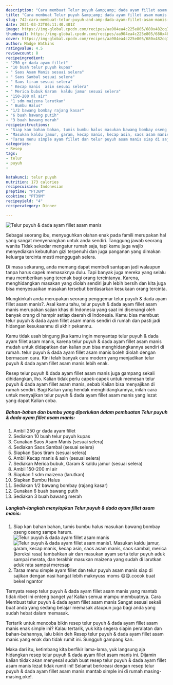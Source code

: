 ```yaml
---
description: "Cara membuat Telur puyuh &amp;amp; dada ayam fillet asam manis Sederhana Untuk Jualan"
title: "Cara membuat Telur puyuh &amp;amp; dada ayam fillet asam manis Sederhana Untuk Jualan"
slug: 742-cara-membuat-telur-puyuh-and-amp-dada-ayam-fillet-asam-manis-sederhana-untuk-jualan
date: 2021-03-22T06:11:40.401Z
image: https://img-global.cpcdn.com/recipes/aa904ea4c225e805/680x482cq70/telur-puyuh-dada-ayam-fillet-asam-manis-foto-resep-utama.jpg
thumbnail: https://img-global.cpcdn.com/recipes/aa904ea4c225e805/680x482cq70/telur-puyuh-dada-ayam-fillet-asam-manis-foto-resep-utama.jpg
cover: https://img-global.cpcdn.com/recipes/aa904ea4c225e805/680x482cq70/telur-puyuh-dada-ayam-fillet-asam-manis-foto-resep-utama.jpg
author: Madge Watkins
ratingvalue: 4.5
reviewcount: 8
recipeingredient:
- "250 gr dada ayam fillet"
- "10 buah telur puyuh kupas"
- " Saos Asam Manis sesuai selera"
- " Saos Sambal sesuai selera"
- " Saos tiram sesuai selera"
- " Kecap manis  asin sesuai selera"
- " Merica bubuk Garam  kaldu jamur sesuai selera"
- "150-200 ml air"
- "1 sdm maizena larutkan"
- " Bumbu Halus"
- "1/2 bawang bombay rajang kasar"
- "6 buah bawang putih"
- "3 buah bawang merah"
recipeinstructions:
- "Siap kan bahan bahan, tumis bumbu halus masukan bawang bombay oseng oseng sampe harum."
- "Masukan kaldu jamur, garam, kecap manis, kecap asin, saos asam manis, saos sambal, merica (koreksi rasa) tambahkan air dan masukan ayam serta telur puyuh aduk sampai merata, dan terakhir masukan maizena yang sudah di larutkan aduk rata sampai meresap"
- "Taraa menu simple ayam fillet dan telur puyuh asam manis siap di sajikan dengan nasi hangat lebih maknyuss moms 😋😋.cocok buat bekel ngantor"
categories:
- Resep
tags:
- telur
- puyuh
- 

katakunci: telur puyuh  
nutrition: 173 calories
recipecuisine: Indonesian
preptime: "PT36M"
cooktime: "PT39M"
recipeyield: "4"
recipecategory: Dinner

---
```



![Telur puyuh &amp; dada ayam fillet asam manis](https://img-global.cpcdn.com/recipes/aa904ea4c225e805/680x482cq70/telur-puyuh-dada-ayam-fillet-asam-manis-foto-resep-utama.jpg)

Sebagai seorang ibu, menyuguhkan olahan enak pada famili merupakan hal yang sangat menyenangkan untuk anda sendiri. Tanggung jawab seorang  wanita Tidak sekedar mengatur rumah saja, tapi kamu juga wajib menyediakan kebutuhan gizi terpenuhi dan juga panganan yang dimakan keluarga tercinta mesti menggugah selera.

Di masa  sekarang, anda memang dapat membeli santapan jadi walaupun tanpa harus capek memasaknya dulu. Tapi banyak juga mereka yang selalu mau memberikan yang terenak bagi orang tercintanya. Karena, menghidangkan masakan yang diolah sendiri jauh lebih bersih dan kita juga bisa menyesuaikan masakan tersebut berdasarkan kesukaan orang tercinta. 



Mungkinkah anda merupakan seorang penggemar telur puyuh &amp; dada ayam fillet asam manis?. Asal kamu tahu, telur puyuh &amp; dada ayam fillet asam manis merupakan sajian khas di Indonesia yang saat ini disenangi oleh banyak orang di hampir setiap daerah di Indonesia. Kamu bisa membuat telur puyuh &amp; dada ayam fillet asam manis sendiri di rumah dan pasti jadi hidangan kesukaanmu di akhir pekanmu.

Kamu tidak usah bingung jika kamu ingin menyantap telur puyuh &amp; dada ayam fillet asam manis, karena telur puyuh &amp; dada ayam fillet asam manis mudah untuk didapatkan dan kalian pun bisa menghidangkannya sendiri di rumah. telur puyuh &amp; dada ayam fillet asam manis boleh diolah dengan bermacam cara. Kini telah banyak cara modern yang menjadikan telur puyuh &amp; dada ayam fillet asam manis lebih enak.

Resep telur puyuh &amp; dada ayam fillet asam manis juga gampang sekali dihidangkan, lho. Kalian tidak perlu capek-capek untuk memesan telur puyuh &amp; dada ayam fillet asam manis, sebab Kalian bisa menyajikan di rumah sendiri. Bagi Kalian yang hendak menghidangkannya, inilah cara untuk menyajikan telur puyuh &amp; dada ayam fillet asam manis yang lezat yang dapat Kalian coba.

<!--inarticleads1-->

##### Bahan-bahan dan bumbu yang diperlukan dalam pembuatan Telur puyuh &amp; dada ayam fillet asam manis:

1. Ambil 250 gr dada ayam fillet
1. Sediakan 10 buah telur puyuh kupas
1. Gunakan  Saos Asam Manis (sesuai selera)
1. Sediakan  Saos Sambal (sesuai selera)
1. Siapkan  Saos tiram (sesuai selera)
1. Ambil  Kecap manis &amp; asin (sesuai selera)
1. Sediakan  Merica bubuk, Garam &amp; kaldu jamur (sesuai selera)
1. Ambil 150-200 ml air
1. Siapkan 1 sdm maizena (larutkan)
1. Siapkan  Bumbu Halus
1. Sediakan 1/2 bawang bombay (rajang kasar)
1. Gunakan 6 buah bawang putih
1. Sediakan 3 buah bawang merah




<!--inarticleads2-->

##### Langkah-langkah menyiapkan Telur puyuh &amp; dada ayam fillet asam manis:

1. Siap kan bahan bahan, tumis bumbu halus masukan bawang bombay oseng oseng sampe harum.
<img src="https://img-global.cpcdn.com/steps/fb81b5aa3e7f076c/160x128cq70/telur-puyuh-dada-ayam-fillet-asam-manis-langkah-memasak-1-foto.jpg" alt="Telur puyuh &amp; dada ayam fillet asam manis"><img src="https://img-global.cpcdn.com/steps/4c8a8196682dd053/160x128cq70/telur-puyuh-dada-ayam-fillet-asam-manis-langkah-memasak-1-foto.jpg" alt="Telur puyuh &amp; dada ayam fillet asam manis">1. Masukan kaldu jamur, garam, kecap manis, kecap asin, saos asam manis, saos sambal, merica (koreksi rasa) tambahkan air dan masukan ayam serta telur puyuh aduk sampai merata, dan terakhir masukan maizena yang sudah di larutkan aduk rata sampai meresap
1. Taraa menu simple ayam fillet dan telur puyuh asam manis siap di sajikan dengan nasi hangat lebih maknyuss moms 😋😋.cocok buat bekel ngantor




Ternyata resep telur puyuh &amp; dada ayam fillet asam manis yang mantab tidak ribet ini enteng banget ya! Kalian semua mampu membuatnya. Cara Membuat telur puyuh &amp; dada ayam fillet asam manis Sangat sesuai sekali buat anda yang sedang belajar memasak ataupun juga bagi anda yang sudah hebat dalam memasak.

Tertarik untuk mencoba bikin resep telur puyuh &amp; dada ayam fillet asam manis enak simple ini? Kalau tertarik, yuk kita segera siapin peralatan dan bahan-bahannya, lalu bikin deh Resep telur puyuh &amp; dada ayam fillet asam manis yang enak dan tidak rumit ini. Sungguh gampang kan. 

Maka dari itu, ketimbang kita berfikir lama-lama, yuk langsung aja hidangkan resep telur puyuh &amp; dada ayam fillet asam manis ini. Dijamin kalian tiidak akan menyesal sudah buat resep telur puyuh &amp; dada ayam fillet asam manis lezat tidak rumit ini! Selamat berkreasi dengan resep telur puyuh &amp; dada ayam fillet asam manis mantab simple ini di rumah masing-masing,oke!.

